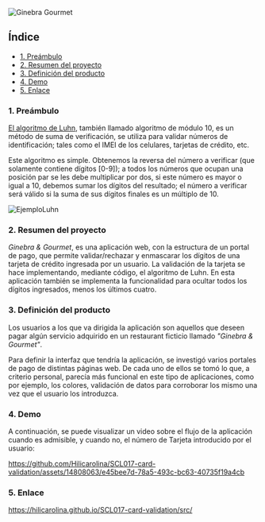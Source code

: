 
![Ginebra Gourmet](https://github.com/Hilicarolina/SCL017-card-validation/assets/14808063/725a7c93-f2ef-434c-86e0-d062e45fc2d3)

## Índice
- [1. Preámbulo](#item1)
- [2. Resumen del proyecto](#item2)
- [3. Definición del producto](#item3)
- [4. Demo](#item4)
- [5. Enlace](#item5)


<a name="item1"></a>
### 1. Preámbulo
[El algoritmo de Luhn](https://es.wikipedia.org/wiki/Algoritmo_de_Luhn#:~:text=El%20algoritmo%20de%20Luhn%20o,cr%C3%A9dito%2C%20n%C3%BAmeros%20IMEI%2C%20etc.), también llamado algoritmo de módulo 10, es un método de suma de verificación, se utiliza para validar números de identificación; tales como el IMEI de los celulares, tarjetas de crédito, etc.

Este algoritmo es simple. Obtenemos la reversa del número a verificar (que solamente contiene dígitos [0-9]); a todos los números que ocupan una posición par se les debe multiplicar por dos, si este número es mayor o igual a 10, debemos sumar los dígitos del resultado; el número a verificar será válido si la suma de sus dígitos finales es un múltiplo de 10.

![EjemploLuhn](https://github.com/Hilicarolina/SCL017-card-validation/assets/14808063/b3b2421d-0494-4ea4-a1d1-0ff9839d5f49)


<a name="item2"></a>
### 2. Resumen del proyecto

_Ginebra & Gourmet_, es una aplicación web, con la estructura de un portal de pago, que permite validar/rechazar y enmascarar los dígitos de una tarjeta de crédito ingresada por un usuario. La validación de la tarjeta se hace implementando, mediante código, el algoritmo de Luhn. En esta aplicación también se implementa la funcionalidad para ocultar todos los dígitos ingresados, menos los últimos cuatro.

<a name="item3"></a>
### 3. Definición del producto

Los usuarios a los que va dirigida la aplicación son aquellos que deseen pagar algún
servicio adquirido en un restaurant ficticio llamado _"Ginebra & Gourmet"_.

Para definir la interfaz que tendría la aplicación, se investigó varios portales de pago de distintas páginas web. De cada uno de ellos se tomó lo que, a criterio personal, parecía más funcional en este tipo de aplicaciones, como por ejemplo, los colores, validación de datos para corroborar los mismo una vez que el usuario los introduzca. 

<a name="item4"></a>
### 4. Demo
A continuación, se puede visualizar un video sobre el flujo de la aplicación cuando es admisible, y cuando no, el número de Tarjeta introducido por el usuario:

https://github.com/Hilicarolina/SCL017-card-validation/assets/14808063/e45bee7d-78a5-493c-bc63-40735f19a4cb



<a name="item5"></a>
### 5. Enlace
https://hilicarolina.github.io/SCL017-card-validation/src/

